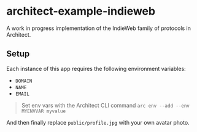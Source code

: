 # architect-example-indieweb

A work in progress implementation of the IndieWeb family of protocols in Architect.

## Setup

Each instance of this app requires the following environment variables: 

- `DOMAIN`
- `NAME`
- `EMAIL`

> Set env vars with the Architect CLI command `arc env --add --env MYENVVAR myvalue`

And then finally replace `public/profile.jpg` with your own avatar photo.
